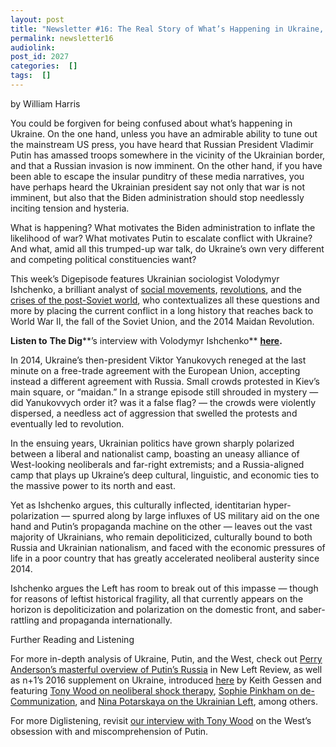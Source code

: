 ```yaml
---
layout: post
title: "Newsletter #16: The Real Story of What’s Happening in Ukraine, with Volodymyr Ishchenko"
permalink: newsletter16
audiolink: 
post_id: 2027
categories:  []
tags:  []
---
```


by William Harris

You could be forgiven for being confused about what’s happening in Ukraine. On the one hand, unless you have an admirable ability to tune out the mainstream US press, you have heard that Russian President Vladimir Putin has amassed troops somewhere in the vicinity of the Ukrainian border, and that a Russian invasion is now imminent. On the other hand, if you 
have been able to escape the insular punditry of these media narratives, you have perhaps heard the Ukrainian president say not only that war is not imminent, but also that the Biden administration should stop needlessly inciting tension and hysteria.

What is happening? What motivates the Biden administration to inflate the likelihood of war? What motivates Putin to escalate conflict with Ukraine? And what, amid all this trumped-up war talk, do Ukraine’s own very different and competing political constituencies want?

This week’s 
Digepisode features Ukrainian sociologist Volodymyr Ishchenko, a brilliant analyst of 
[social movements](https://lefteast.org/contradictions-post-soviet-ukraine-failure-ukraine-new-left/), 
[revolutions](https://www.ponarseurasia.org/how-maidan-revolutions-reproduce-and-intensify-the-post-soviet-crisis-of-political-representation/), and the 
[crises of the post-Soviet world](https://lefteast.org/ukraine-in-the-vicious-circle-of-the-post-soviet-crisis-of-hegemony/), who contextualizes all these questions and more by placing the current conflict in a long history that reaches back to World War II, the fall of the Soviet Union, and the 2014 Maidan Revolution.

**Listen to**
**The Dig****’s interview with Volodymyr Ishchenko**
[**here**](https://www.thedigradio.com/podcast/ukraine-w-volodymyr-ishchenko/)**.**

In 2014, Ukraine’s then-president Viktor Yanukovych reneged at the last minute on a free-trade agreement with the European Union, accepting instead a different agreement with Russia. Small crowds protested in Kiev’s main square, or “maidan.” In a strange episode still shrouded in mystery — did Yanukovvych order it? was it a false flag? — the crowds were violently dispersed, a needless act of aggression that swelled the protests and eventually led to revolution.

In the ensuing years, Ukrainian politics have grown sharply polarized between a liberal and nationalist camp, boasting an uneasy alliance of West-looking neoliberals and far-right extremists; and a Russia-aligned camp that plays up Ukraine’s deep cultural, linguistic, and economic ties to the massive power to its north and east.

Yet as Ishchenko argues, this culturally inflected, identitarian hyper-polarization — spurred along by large influxes of US military aid on the one hand and Putin’s propaganda machine on the other — leaves out the vast majority of Ukrainians, who remain depoliticized, culturally bound to both Russia and Ukrainian nationalism, and faced with the economic pressures of life in a poor country that has greatly accelerated neoliberal austerity since 2014.

Ishchenko argues the Left has room to break out of this impasse — though for reasons of leftist historical fragility, all that currently appears on the horizon is depoliticization and polarization on the domestic front, and saber-rattling and propaganda internationally.

Further Reading and Listening

For more in-depth analysis of Ukraine, Putin, and the West, check out 
[Perry Anderson’s masterful overview of Putin’s Russia](https://newleftreview.org/issues/ii94/articles/perry-anderson-incommensurate-russia) in 
New Left Review, as well as 
n+1’s 2016 supplement on Ukraine, introduced 
[here](https://www.nplusonemag.com/issue-24/ukraine-supplement/introduction-3/) by Keith Gessen and featuring 
[Tony Wood on neoliberal shock therapy](https://www.nplusonemag.com/issue-24/ukraine-supplement/states-of-shock/), 
[Sophie Pinkham on de-Communization](https://www.nplusonemag.com/issue-24/ukraine-supplement/leninopad/), and 
[Nina Potarskaya on the Ukrainian Left](https://www.nplusonemag.com/issue-24/ukraine-supplement/maidan-and-after/), among others.

For more 
Diglistening, revisit 
[our interview with Tony Wood](https://www.thedigradio.com/podcast/russia-beyond-putin-with-tony-wood/) on the West’s obsession with and miscomprehension of Putin.

